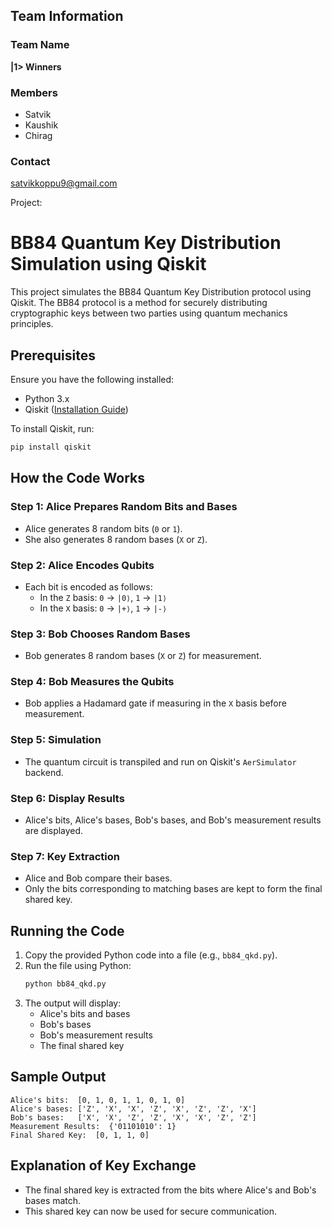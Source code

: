 ## Team Information

### Team Name
**|1> Winners**

### Members
- Satvik
- Kaushik
- Chirag

### Contact
[satvikkoppu9@gmail.com](mailto:satvikkoppu9@gmail.com)


Project:

# BB84 Quantum Key Distribution Simulation using Qiskit

This project simulates the BB84 Quantum Key Distribution protocol using Qiskit. The BB84 protocol is a method for securely distributing cryptographic keys between two parties using quantum mechanics principles.

## Prerequisites
Ensure you have the following installed:
- Python 3.x
- Qiskit ([Installation Guide](https://qiskit.org/documentation/install.html))

To install Qiskit, run:
```bash
pip install qiskit
```

## How the Code Works

### Step 1: Alice Prepares Random Bits and Bases
- Alice generates 8 random bits (`0` or `1`).
- She also generates 8 random bases (`X` or `Z`).

### Step 2: Alice Encodes Qubits
- Each bit is encoded as follows:
  - In the `Z` basis: `0` -> `|0⟩`, `1` -> `|1⟩`
  - In the `X` basis: `0` -> `|+⟩`, `1` -> `|-⟩`

### Step 3: Bob Chooses Random Bases
- Bob generates 8 random bases (`X` or `Z`) for measurement.

### Step 4: Bob Measures the Qubits
- Bob applies a Hadamard gate if measuring in the `X` basis before measurement.

### Step 5: Simulation
- The quantum circuit is transpiled and run on Qiskit's `AerSimulator` backend.

### Step 6: Display Results
- Alice's bits, Alice's bases, Bob's bases, and Bob's measurement results are displayed.

### Step 7: Key Extraction
- Alice and Bob compare their bases.
- Only the bits corresponding to matching bases are kept to form the final shared key.

## Running the Code
1. Copy the provided Python code into a file (e.g., `bb84_qkd.py`).
2. Run the file using Python:
   ```bash
   python bb84_qkd.py
   ```
3. The output will display:
   - Alice's bits and bases
   - Bob's bases
   - Bob's measurement results
   - The final shared key

## Sample Output
```
Alice's bits:  [0, 1, 0, 1, 1, 0, 1, 0]
Alice's bases: ['Z', 'X', 'X', 'Z', 'X', 'Z', 'Z', 'X']
Bob's bases:   ['X', 'X', 'Z', 'Z', 'X', 'X', 'Z', 'Z']
Measurement Results:  {'01101010': 1}
Final Shared Key:  [0, 1, 1, 0]
```

## Explanation of Key Exchange
- The final shared key is extracted from the bits where Alice's and Bob's bases match.
- This shared key can now be used for secure communication.


